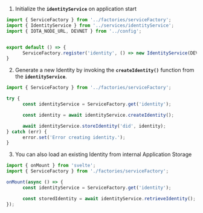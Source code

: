 
1. Initialize the **`identityService`** on application start

```js
import { ServiceFactory } from '../factories/serviceFactory';
import { IdentityService } from '../services/identityService';
import { IOTA_NODE_URL, DEVNET } from '../config';


export default () => {
      ServiceFactory.register('identity', () => new IdentityService(DEVNET, IOTA_NODE_URL));  
}
```

2. Generate a new Identity by invoking the **`createIdentity()`** function from the **`identityService`**.

```js
import { ServiceFactory } from '../factories/serviceFactory';

try {
      const identityService = ServiceFactory.get('identity');

      const identity = await identityService.createIdentity();

      await identityService.storeIdentity('did', identity);
} catch (err) {
      error.set('Error creating identity.');
}
```

3. You can also load an existing Identity from internal Application Storage

```js
import { onMount } from 'svelte';
import { ServiceFactory } from './factories/serviceFactory';

onMount(async () => {
      const identityService = ServiceFactory.get('identity');

      const storedIdentity = await identityService.retrieveIdentity();
});
```
